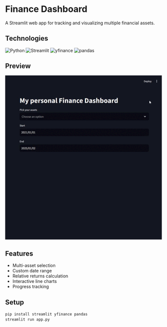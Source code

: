 # Finance Dashboard

A Streamlit web app for tracking and visualizing multiple financial assets.

## Technologies
![Python](https://img.shields.io/badge/Python-306998?style=flat&logo=python&logoColor=white)
![Streamlit](https://img.shields.io/badge/Streamlit-FF4B4B?style=flat&logo=streamlit&logoColor=white)
![yfinance](https://img.shields.io/badge/yfinance-00AB44?style=flat&logoColor=white)
![pandas](https://img.shields.io/badge/pandas-150458?style=flat&logo=pandas&logoColor=white)

## Preview
![Dashboard Preview](preview.gif)

## Features
- Multi-asset selection
- Custom date range
- Relative returns calculation
- Interactive line charts
- Progress tracking

## Setup
```bash
pip install streamlit yfinance pandas
streamlit run app.py
